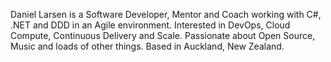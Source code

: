 ﻿Daniel Larsen is a Software Developer, Mentor and Coach working with C#, .NET and DDD in an Agile environment. Interested in DevOps, Cloud Compute, Continuous Delivery and Scale. Passionate about Open Source, Music and loads of other things. Based in Auckland, New Zealand.